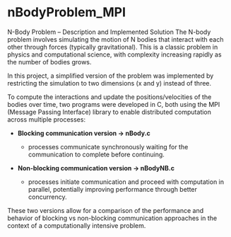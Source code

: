 # nBodyProblem_MPI


N-Body Problem – Description and Implemented Solution
The N-body problem involves simulating the motion of N bodies that interact with each other through forces (typically gravitational). This is a classic problem in physics and computational science, with complexity increasing rapidly as the number of bodies grows.

In this project, a simplified version of the problem was implemented by restricting the simulation to two dimensions (x and y) instead of three.

To compute the interactions and update the positions/velocities of the bodies over time, two programs were developed in C, both using the MPI (Message Passing Interface) library to enable distributed computation across multiple processes:

* **Blocking communication version → nBody.c**
  * processes communicate synchronously waiting for the communication to complete before continuing.

* **Non-blocking communication version → nBodyNB.c**
  * processes initiate communication and proceed with computation in parallel, potentially improving performance through better concurrency.

These two versions allow for a comparison of the performance and behavior of blocking vs non-blocking communication approaches in the context of a computationally intensive problem.

